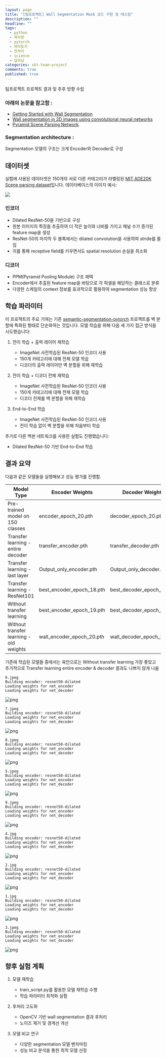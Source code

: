 ```yaml
---
layout: page
title: "[팀프로젝트] Wall Segmentation Mask 코드 구현 및 테스팅"
description: ""
headline: ""
tags:
  - python
  - 파이썬
  - pytorch
  - 파이토치
  - 전처리
  - science
  - 딥러닝
categories: skt-team-project
comments: true
published: true
---
```


팀프로젝트  프로젝트 결과 및 추후 방향 수립 

### 아래의 논문을 참고함 :

- [Getting Started with Wall Segmentation](https://www.researchgate.net/publication/363059238_Getting_Started_with_Wall_Segmentation)
- [Wall segmentation in 2D images using convolutional neural networks](https://www.researchgate.net/publication/373861585_Wall_segmentation_in_2D_images_using_convolutional_neural_networks)
- [Pyramid Scene Parsing Network](https://arxiv.org/abs/1612.01105).

### Segmentation architecture :

Segmentation 모델의 구조는 크게 Encoder와 Decoder로 구성


## 데이터셋

실험에 사용된 데이터셋은 150개의 서로 다른 카테고리가 라벨링된 [MIT ADE20K Scene parsing dataset](http://sceneparsing.csail.mit.edu/)입니다. 데이터베이스의 이미지 예시:


![](https://cdn.mathpix.com/snip/images/6SmSJp9CmmPLoM1urb_s3BK15xboUDHUQwR4AXYIlOs.original.fullsize.png)


### 인코더
- Dilated ResNet-50을 기반으로 구성
- 원본 이미지의 특징을 추출하여 더 작은 높이와 너비를 가지고 채널 수가 증가된 feature map을 생성
- ResNet-50의 마지막 두 블록에서는 dilated convolution을 사용하여 stride를 줄임
- 이를 통해 receptive field를 키우면서도 spatial resolution 손실을 최소화

### 디코더
- PPM(Pyramid Pooling Module) 구조 채택
- Encoder에서 추출된 feature map을 바탕으로 각 픽셀을 해당하는 클래스로 분류
- 다양한 스케일의 context 정보를 효과적으로 활용하여 segmentation 성능 향상


## 학습 파라미터

이 프로젝트의 주요 기여는 기존 [semantic-segmentation-pytorch](https://github.com/CSAILVision/semantic-segmentation-pytorch) 프로젝트를 벽 분할에 특화된 형태로 단순화하는 것입니다. 모델 학습을 위해 다음 세 가지 접근 방식을 시도했습니다:

1. 전이 학습 + 출력 레이어 재학습
   - ImageNet 사전학습된 ResNet-50 인코더 사용
   - 150개 카테고리에 대해 전체 모델 학습 
   - 디코더의 출력 레이어만 벽 분할을 위해 재학습

2. 전이 학습 + 디코더 전체 재학습  
   - ImageNet 사전학습된 ResNet-50 인코더 사용
   - 150개 카테고리에 대해 전체 모델 학습
   - 디코더 전체를 벽 분할을 위해 재학습

3. End-to-End 학습
   - ImageNet 사전학습된 ResNet-50 인코더 사용
   - 전이 학습 없이 벽 분할을 위해 처음부터 학습

추가로 다른 백본 네트워크를 사용한 실험도 진행했습니다:
- Dilated ResNet-50 기반 End-to-End 학습


## 결과 요약

다음과 같은 모델들을 실행해보고 성능 평가를 진행함. 

| Model Type                              | Encoder Weights           | Decoder Weights           | 결과  |
| --------------------------------------- | ------------------------- | ------------------------- | --- |
| Pre-trained model on 150 classes        | encoder_epoch_20.pth      | decoder_epoch_20.pth      |     |
| Transfer learning - entire decoder      | transfer_encoder.pth      | transfer_decoder.pth      | ⭐⭐  |
| Transfer learning - last layer          | Output_only_encoder.pth   | Output_only_decoder.pth   | ⭐   |
| Transfer learning - ResNet101           | best_encoder_epoch_18.pth | best_decoder_epoch_18.pth | ⭐   |
| Without transfer learning               | best_encoder_epoch_19.pth | best_decoder_epoch_19.pth | ⭐⭐⭐ |
| Without transfer learning - old weights | wall_encoder_epoch_20.pth | wall_decoder_epoch_20.pth | ⭐⭐  |


기존에 학습된 모델들 중에서는 육안으로는 Without transfer learning 가장 좋았고 추가적으로 Transfer learning entire encoder & decoder 결과도 나쁘지 않게 나옴 


    6.jpeg
    Building encoder: resnet50-dilated
    Loading weights for net_encoder
    Loading weights for net_decoder



    
![png]({{site.baseurl}}/images/2025-02-01/testing_4_1.png)
    


    7.jpeg
    Building encoder: resnet50-dilated
    Loading weights for net_encoder
    Loading weights for net_decoder



    
![png]({{site.baseurl}}/images/2025-02-01/testing_4_2.png)
    


    8.jpeg
    Building encoder: resnet50-dilated
    Loading weights for net_encoder
    Loading weights for net_decoder



    
![png]({{site.baseurl}}/images/2025-02-01/testing_4_3.png)
    


    5.jpeg
    Building encoder: resnet50-dilated
    Loading weights for net_encoder
    Loading weights for net_decoder



    
![png]({{site.baseurl}}/images/2025-02-01/testing_4_4.png)
    


    9.jpeg
    Building encoder: resnet50-dilated
    Loading weights for net_encoder
    Loading weights for net_decoder



    
![png]({{site.baseurl}}/images/2025-02-01/testing_4_5.png)
    


    4.jpg
    Building encoder: resnet50-dilated
    Loading weights for net_encoder
    Loading weights for net_decoder



    
![png]({{site.baseurl}}/images/2025-02-01/testing_4_6.png)
    


    2.jpg
    Building encoder: resnet50-dilated
    Loading weights for net_encoder
    Loading weights for net_decoder



    
![png]({{site.baseurl}}/images/2025-02-01/testing_4_7.png)
    


    1.jpg
    Building encoder: resnet50-dilated
    Loading weights for net_encoder
    Loading weights for net_decoder



    
![png]({{site.baseurl}}/images/2025-02-01/testing_4_8.png)
    


    3.jpeg
    Building encoder: resnet50-dilated
    Loading weights for net_encoder
    Loading weights for net_decoder



    
![png]({{site.baseurl}}/images/2025-02-01/testing_4_17.png)




## 향후 실험 계획

1. 모델 재학습
   - train_script.py를 활용한 모델 재학습 수행
   - 학습 파라미터 최적화 실험

2. 후처리 고도화
   - OpenCV 기반 wall segmentation 결과 후처리
   - 노이즈 제거 및 경계선 개선
   
3. 모델 비교 연구
   - 다양한 segmentation 모델 벤치마킹
   - 성능 비교 분석을 통한 최적 모델 선정

